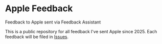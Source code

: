 # Apple Feedback

Feedback to Apple sent via Feedback Assistant

This is a public repository for all feedback I've sent Apple since 2025. Each feedback will be filed in [Issues](https://github.com/1024jp/AppleFeedback/issues).
